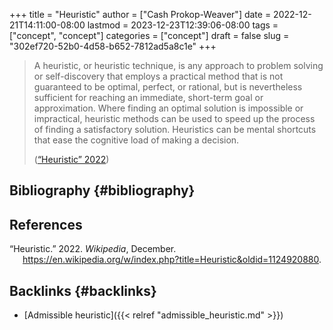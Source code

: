 +++
title = "Heuristic"
author = ["Cash Prokop-Weaver"]
date = 2022-12-21T14:11:00-08:00
lastmod = 2023-12-23T12:39:06-08:00
tags = ["concept", "concept"]
categories = ["concept"]
draft = false
slug = "302ef720-52b0-4d58-b652-7812ad5a8c1e"
+++

> A heuristic, or heuristic technique, is any approach to problem solving or self-discovery that employs a practical method that is not guaranteed to be optimal, perfect, or rational, but is nevertheless sufficient for reaching an immediate, short-term goal or approximation. Where finding an optimal solution is impossible or impractical, heuristic methods can be used to speed up the process of finding a satisfactory solution. Heuristics can be mental shortcuts that ease the cognitive load of making a decision.
>
> (<a href="#citeproc_bib_item_1">“Heuristic” 2022</a>)


## Bibliography {#bibliography}

## References

<style>.csl-entry{text-indent: -1.5em; margin-left: 1.5em;}</style><div class="csl-bib-body">
  <div class="csl-entry"><a id="citeproc_bib_item_1"></a>“Heuristic.” 2022. <i>Wikipedia</i>, December. <a href="https://en.wikipedia.org/w/index.php?title=Heuristic&oldid=1124920880">https://en.wikipedia.org/w/index.php?title=Heuristic&#38;oldid=1124920880</a>.</div>
</div>



## Backlinks {#backlinks}

-   [Admissible heuristic]({{< relref "admissible_heuristic.md" >}})

